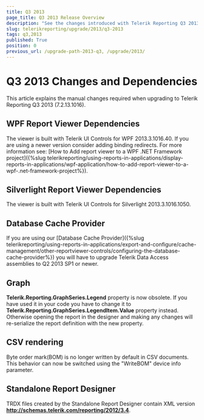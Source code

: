 ```yaml
---
title: Q3 2013
page_title: Q3 2013 Release Overview 
description: "See the changes introduced with Telerik Reporting Q3 2013 that should be considered before upgrading, and the 3rd party products & packages this version depends on."
slug: telerikreporting/upgrade/2013/q3-2013
tags: q3,2013
published: True
position: 0
previous_url: /upgrade-path-2013-q3, /upgrade/2013/
---
```


# Q3 2013 Changes and Dependencies

This article explains the manual changes required when upgrading to Telerik Reporting Q3 2013 (7.2.13.1016).

## WPF Report Viewer Dependencies

The viewer is built with Telerik UI Controls for WPF 2013.3.1016.40. If you are using a newer version consider adding binding redirects. For more information see: [How to Add report viewer to a WPF .NET Framework project]({%slug telerikreporting/using-reports-in-applications/display-reports-in-applications/wpf-application/how-to-add-report-viewer-to-a-wpf-.net-framework-project%}).

## Silverlight Report Viewer Dependencies

The viewer is built with Telerik UI Controls for Silverlight 2013.3.1016.1050. 

## Database Cache Provider

If you are using our [Database Cache Provider]({%slug telerikreporting/using-reports-in-applications/export-and-configure/cache-management/other-reportviewer-controls/configuring-the-database-cache-provider%}) you will have to upgrade Telerik Data Access assemblies to Q2 2013 SP1 or newer. 

## Graph

__Telerik.Reporting.GraphSeries.Legend__ property is now obsolete. If you have used it in your code you have to change it to __Telerik.Reporting.GraphSeries.LegendItem.Value__ property instead. Otherwise opening the report in the designer and making any changes will re-serialize the report definition with the new property. 

## CSV rendering

Byte order mark(BOM) is no longer written by default in CSV documents. This behavior can now be switched using the "WriteBOM" device info parameter. 

## Standalone Report Designer

TRDX files created by the Standalone Report Designer contain XML version __http://schemas.telerik.com/reporting/2012/3.4__. 
